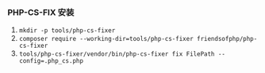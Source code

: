 ### PHP-CS-FIX 安装

1. `mkdir -p tools/php-cs-fixer`
2. `composer require --working-dir=tools/php-cs-fixer friendsofphp/php-cs-fixer`
3. `tools/php-cs-fixer/vendor/bin/php-cs-fixer fix FilePath --config=.php_cs.php`